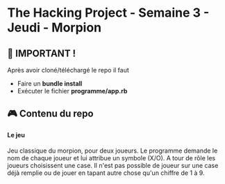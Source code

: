 # The Hacking Project - Semaine 3 - Jeudi - Morpion

## :red_circle: IMPORTANT ! 

Après avoir cloné/téléchargé le repo il faut 
- Faire un **bundle install**
- Exécuter le fichier **programme/app.rb**

## :video_game: Contenu du repo 

#### Le jeu 

Jeu classique du morpion, pour deux joueurs. Le programme demande le nom de chaque joueur et lui attribue un symbole (X/O). 
A tour de rôle les joueurs choisissent une case. 
Il n'est pas possible de joueur sur une case déjà remplie ou de jouer en tapant autre chose qu'un chiffre de 1 à 9. 

